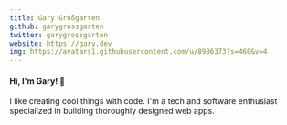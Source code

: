 ```yaml
---
title: Gary Großgarten
github: garygrossgarten
twitter: garygrossgarten
website: https://gary.dev
img: https://avatars1.githubusercontent.com/u/8986373?s=460&v=4
---
```


#### Hi, I'm Gary! 👋

I like creating cool things with code. I'm a tech and software enthusiast specialized in building thoroughly designed web apps.